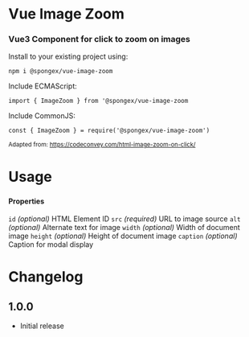 #  Vue Image Zoom

### Vue3 Component for click to zoom on images

Install to your existing project using:
```
npm i @spongex/vue-image-zoom
```

Include ECMAScript:
```
import { ImageZoom } from '@spongex/vue-image-zoom
```

Include CommonJS:
```
const { ImageZoom } = require('@spongex/vue-image-zoom')
```

<sub>Adapted from: <https://codeconvey.com/html-image-zoom-on-click/></sub>

# Usage

### <ImageZoom src="/img/myImage.png" width="100" caption="An example"/>

#### Properties
`id` *(optional)* HTML Element ID
`src` *(required)* URL to image source
`alt` *(optional)* Alternate text for image
`width` *(optional)* Width of document image
`height` *(optional)* Height of document image
`caption` *(optional)* Caption for modal display

# Changelog

## 1.0.0
- Initial release
